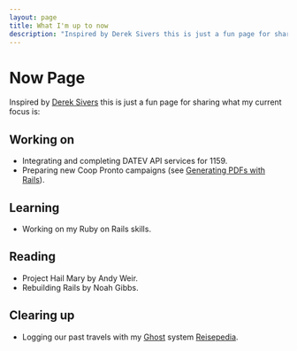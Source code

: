 ```yaml
---
layout: page
title: What I'm up to now
description: "Inspired by Derek Sivers this is just a fun page for sharing what my current focus is."
---
```


# Now Page

Inspired by [Derek Sivers](https://sive.rs/nowff/) this is just a fun page for sharing what my current focus is:

## Working on

* Integrating and completing DATEV API services for 1159.
* Preparing new Coop Pronto campaigns (see [Generating PDFs with Rails](/rails/generating-barcode-pdfs/)).

## Learning

* Working on my Ruby on Rails skills.

## Reading

* Project Hail Mary by Andy Weir.
* Rebuilding Rails by Noah Gibbs.

## Clearing up

* Logging our past travels with my [Ghost](/webtech/ghost-cms/) system [Reisepedia](https://reisepedia.de/).
